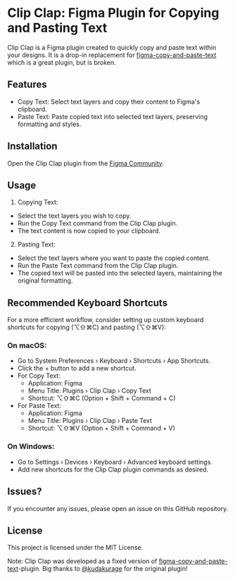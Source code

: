 # Clip Clap: Figma Plugin for Copying and Pasting Text

Clip Clap is a Figma plugin created to quickly copy and paste text within your designs. It is a drop-in replacement for [figma-copy-and-paste-text](https://github.com/kudakurage/figma-copy-and-paste-text) which is a great plugin, but is broken.

## Features
- Copy Text: Select text layers and copy their content to Figma's clipboard.
- Paste Text: Paste copied text into selected text layers, preserving formatting and styles.

## Installation

Open the Clip Clap plugin from the [Figma Community](https://www.figma.com/community/plugin/1473395006391227968/clip-clap).

## Usage

1. Copying Text:
  - Select the text layers you wish to copy.
  - Run the Copy Text command from the Clip Clap plugin.
  - The text content is now copied to your clipboard.
2. Pasting Text:
  - Select the text layers where you want to paste the copied content.
  - Run the Paste Text command from the Clip Clap plugin.
  - The copied text will be pasted into the selected layers, maintaining the original formatting.

## Recommended Keyboard Shortcuts

For a more efficient workflow, consider setting up custom keyboard shortcuts for copying (⌥⇧⌘C) and pasting (⌥⇧⌘V):

### On macOS:
- Go to System Preferences › Keyboard › Shortcuts › App Shortcuts.
- Click the + button to add a new shortcut.
- For Copy Text:
  - Application: Figma
  - Menu Title: Plugins › Clip Clap › Copy Text
  - Shortcut: ⌥⇧⌘C (Option + Shift + Command + C)
- For Paste Text:
  - Application: Figma
  - Menu Title: Plugins › Clip Clap › Paste Text
  - Shortcut: ⌥⇧⌘V (Option + Shift + Command + V)

### On Windows:
- Go to Settings › Devices › Keyboard › Advanced keyboard settings.
- Add new shortcuts for the Clip Clap plugin commands as desired.

## Issues?

If you encounter any issues, please open an issue on this GitHub repository.

## License

This project is licensed under the MIT License.

Note: Clip Clap was developed as a fixed version of [figma-copy-and-paste-text](https://github.com/kudakurage/figma-copy-and-paste-text)-plugin. Big thanks to [@kudakurage](https://github.com/kudakurage) for the original plugin!